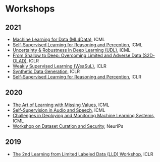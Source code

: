 <h1 id="workshops">Workshops</h1>


## 2021

- [Machine Learning for Data (ML4Data)](https://sites.google.com/view/ml4data), ICML
- [Self-Supervised Learning for Reasoning and Perception](https://icml21ssl.github.io), ICML
- [Uncertainty & Robustness in Deep Learning (UDL)](https://sites.google.com/view/udlworkshop2021/home), ICML
- [From Shallow to Deep: Overcoming Limited and Adverse Data (S2D-OLAD)](https://s2d-olad.github.io), ICLR
- [Weakly Supervised Learning (WeaSuL)](https://weasul.github.io), ICLR
- [Synthetic Data Generation](https://sdg-quality-privacy-bias.github.io), ICLR
- [Self-Supervised Learning for Reasoning and Perception](https://icml21ssl.github.io), ICLR

## 2020

- [The Art of Learning with Missing Values](https://artemiss-workshop.github.io), ICML
- [Self-Supervision in Audio and Speech](https://icml-sas.gitlab.io), ICML
- [Challenges in Deploying and Monitoring Machine Learning Systems](https://sites.google.com/view/deploymonitormlsystems), ICML
- [Workshop on Dataset Curation and Security](https://securedata.lol/), NeurIPs

## 2019

- [The 2nd Learning from Limited Labeled Data (LLD) Workshop](https://lld-workshop.github.io/), ICLR